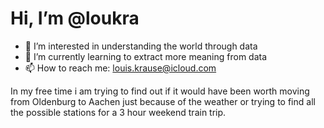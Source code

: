 # Hi, I’m @loukra
- 👀 I’m interested in understanding the world through data
- 🌱 I’m currently learning to extract more meaning from data
- 📫 How to reach me: louis.krause@icloud.com

In my free time i am trying to find out if it would have been worth moving from Oldenburg to Aachen just because of the weather or trying to find all the possible stations for a 3 hour weekend train trip.

